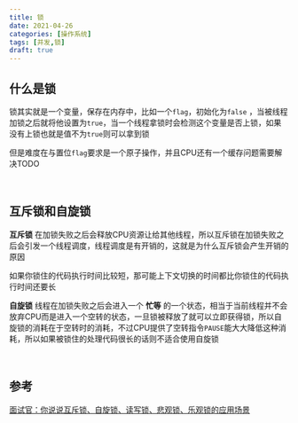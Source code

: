```yaml
---
title: 锁
date: 2021-04-26
categories: [操作系统]
tags: [并发,锁]
draft: true
---
```


## 什么是锁

锁其实就是一个变量，保存在内存中，比如一个`flag`，初始化为`false` ，当被线程加锁之后就将他设置为`true`，当一个线程拿锁时会检测这个变量是否上锁，如果没有上锁也就是值不为`true`则可以拿到锁

但是难度在与置位`flag`要求是一个原子操作，并且CPU还有一个缓存问题需要解决TODO

​    

## 互斥锁和自旋锁

**互斥锁** 在加锁失败之后会释放CPU资源让给其他线程，所以互斥锁在加锁失败之后会引发一个线程调度，线程调度是有开销的，这就是为什么互斥锁会产生开销的原因

如果你锁住的代码执行时间比较短，那可能上下文切换的时间都比你锁住的代码执行时间还要长

**自旋锁**  线程在加锁失败之后会进入一个 **忙等** 的一个状态，相当于当前线程并不会放弃CPU而是进入一个空转的状态，一旦锁被释放了就可以立即获得锁，所以自旋锁的消耗在于空转时的消耗，不过CPU提供了空转指令`PAUSE`能大大降低这种消耗，所以如果被锁住的处理代码很长的话则不适合使用自旋锁

​    

## 参考

[面试官：你说说互斥锁、自旋锁、读写锁、悲观锁、乐观锁的应用场景](https://my.oschina.net/u/4482993/blog/4572408)